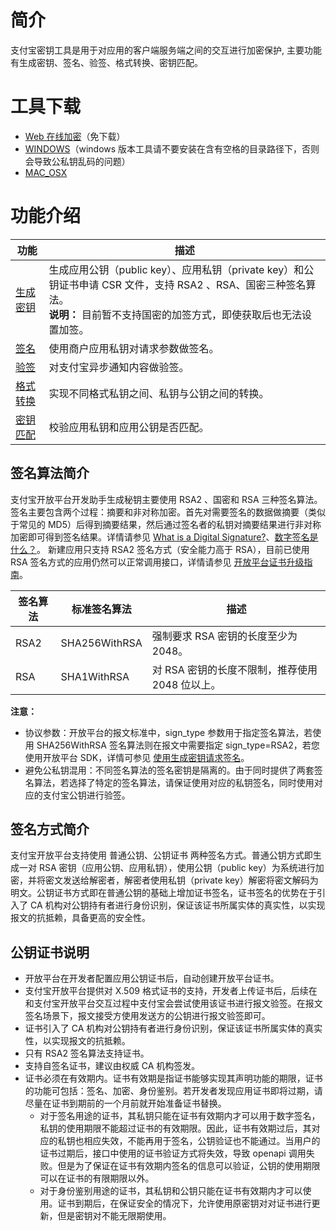 # 简介

支付宝密钥工具是用于对应用的客户端服务端之间的交互进行加密保护, 主要功能有生成密钥、签名、验签、格式转换、密钥匹配。

# 工具下载

- [Web 在线加密](https://miniu.alipay.com/keytool/create)（免下载）
- [WINDOWS](https://ideservice.alipay.com/ide/getPluginUrl.htm?clientType=assistant&platform=win&channelType=WEB)（windows 版本工具请不要安装在含有空格的目录路径下，否则会导致公私钥乱码的问题）
- [MAC_OSX](https://ideservice.alipay.com/ide/getPluginUrl.htm?clientType=assistant&platform=mac&channelType=WEB)

# 功能介绍

| **功能** | **描述** |
| --- | --- |
| [生成密钥](https://opendocs.alipay.com/open/291/105971) | 生成应用公钥（public key）、应用私钥（private key）和公钥证书申请 CSR 文件，支持 RSA2 、RSA、国密三种签名算法。<br />**说明：** 目前暂不支持国密的加签方式，即使获取后也无法设置加签。 |
| [签名](https://opendocs.alipay.com/open/291/sign) | 使用商户应用私钥对请求参数做签名。 |
| [验签](https://opendocs.alipay.com/open/291/106097) | 对支付宝异步通知内容做验签。 |
| [格式转换](https://opendocs.alipay.com/open/291/format-conversion) | 实现不同格式私钥之间、私钥与公钥之间的转换。 |
| [密钥匹配](https://opendocs.alipay.com/open/291/key-matching) | 校验应用私钥和应用公钥是否匹配。 |

## 签名算法简介

支付宝开放平台开发助手生成秘钥主要使用 RSA2 、国密和 RSA 三种签名算法。签名主要包含两个过程：摘要和非对称加密。首先对需要签名的数据做摘要（类似于常见的 MD5）后得到摘要结果，然后通过签名者的私钥对摘要结果进行非对称加密即可得到签名结果。详情请参见 [What is a Digital Signature?](http://www.youdzone.com/signature.html)、[数字签名是什么？](http://www.ruanyifeng.com/blog/2011/08/what_is_a_digital_signature.html)。 新建应用只支持 RSA2 签名方式（安全能力高于 RSA），目前已使用 RSA 签名方式的应用仍然可以正常调用接口，详情请参见 [开放平台证书升级指南](https://opendocs.alipay.com/open/291/twngcd)。

| **签名算法** | **标准签名算法** | **描述** |
| --- | --- | --- |
| RSA2 | SHA256WithRSA | 强制要求 RSA 密钥的长度至少为 2048。 |
| RSA | SHA1WithRSA | 对 RSA 密钥的长度不限制，推荐使用 2048 位以上。 |

**注意：**

- 协议参数：开放平台的报文标准中，sign_type 参数用于指定签名算法，若使用 SHA256WithRSA 签名算法则在报文中需要指定 sign_type=RSA2，若您使用开放平台 SDK，详情可参见 [使用生成密钥请求签名](https://opendocs.alipay.com/open/291/105974)。
- 避免公私钥混用：不同签名算法的签名密钥是隔离的。由于同时提供了两套签名算法，若选择了特定的签名算法，请保证使用对应的私钥签名，同时使用对应的支付宝公钥进行验签。

## 签名方式简介

支付宝开放平台支持使用 普通公钥、公钥证书 两种签名方式。普通公钥方式即生成一对 RSA 密钥（应用公钥、应用私钥），使用公钥（public key）为系统进行加密，并将密文发送给解密者，解密者使用私钥（private key）解密将密文解码为明文。公钥证书方式即在普通公钥的基础上增加证书签名，证书签名的优势在于引入了 CA 机构对公钥持有者进行身份识别，保证该证书所属实体的真实性，以实现报文的抗抵赖，具备更高的安全性。

## 公钥证书说明

- 开放平台在开发者配置应用公钥证书后，自动创建开放平台证书。
- 支付宝开放平台提供对 X.509 格式证书的支持，开发者上传证书后，后续在和支付宝开放平台交互过程中支付宝会尝试使用该证书进行报文验签。在报文签名场景下，报文接受方使用发送方的公钥进行报文验签即可。
- 证书引入了 CA 机构对公钥持有者进行身份识别，保证该证书所属实体的真实性，以实现报文的抗抵赖。
- 只有 RSA2 签名算法支持证书。
- 支持自签名证书，建议由权威 CA 机构签发。
- 证书必须在有效期内。证书有效期是指证书能够实现其声明功能的期限，证书的功能可包括：签名、加密、身份鉴别。若开发者发现应用证书即将过期，请尽量在证书到期前的一个月前就开始准备证书替换。
  - 对于签名用途的证书，其私钥只能在证书有效期内才可以用于数字签名，私钥的使用期限不能超过证书的有效期限。因此，证书有效期过后，其对应的私钥也相应失效，不能再用于签名，公钥验证也不能通过。当用户的证书过期后，接口中使用的证书验证方式将失效，导致 openapi 调用失败。但是为了保证在证书有效期内签名的信息可以验证，公钥的使用期限可以在证书的有限期限以外。
  - 对于身份鉴别用途的证书，其私钥和公钥只能在证书有效期内才可以使用。证书到期后，在保证安全的情况下，允许使用原密钥对对证书进行更新，但是密钥对不能无限期使用。
